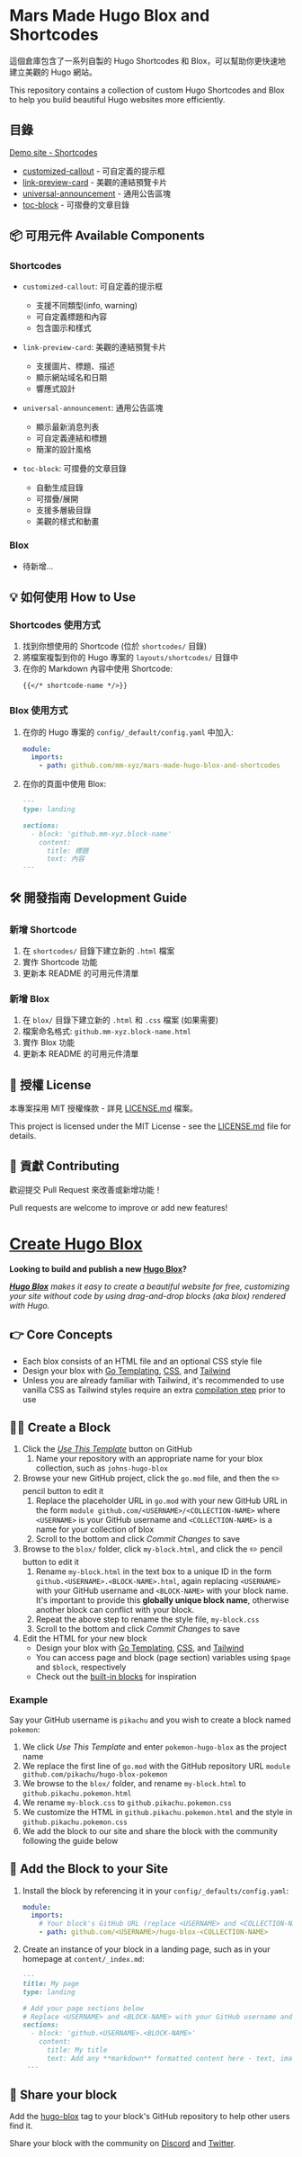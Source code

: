 # Mars Made Hugo Blox and Shortcodes

這個倉庫包含了一系列自製的 Hugo Shortcodes 和 Blox，可以幫助你更快速地建立美觀的 Hugo 網站。

This repository contains a collection of custom Hugo Shortcodes and Blox to help you build beautiful Hugo websites more efficiently.

## 目錄

[Demo site - Shortcodes](https://anelive.today/hugo-blox-tutorial/mars-made-shortcodes/)


- [customized-callout](#customized-callout) - 可自定義的提示框
- [link-preview-card](#link-preview-card) - 美觀的連結預覽卡片
- [universal-announcement](#universal-announcement) - 通用公告區塊
- [toc-block](#toc-block) - 可摺疊的文章目錄 

## 📦 可用元件 Available Components

### Shortcodes

- `customized-callout`: 可自定義的提示框
  - 支援不同類型(info, warning)
  - 可自定義標題和內容
  - 包含圖示和樣式

- `link-preview-card`: 美觀的連結預覽卡片
  - 支援圖片、標題、描述
  - 顯示網站域名和日期
  - 響應式設計

- `universal-announcement`: 通用公告區塊
  - 顯示最新消息列表
  - 可自定義連結和標題
  - 簡潔的設計風格

- `toc-block`: 可摺疊的文章目錄
  - 自動生成目錄
  - 可摺疊/展開
  - 支援多層級目錄
  - 美觀的樣式和動畫

### Blox

- 待新增...


## 💡 如何使用 How to Use

### Shortcodes 使用方式

1. 找到你想使用的 Shortcode (位於 `shortcodes/` 目錄)
2. 將檔案複製到你的 Hugo 專案的 `layouts/shortcodes/` 目錄中
3. 在你的 Markdown 內容中使用 Shortcode:
   ```markdown
   {{</* shortcode-name */>}}
   ```

### Blox 使用方式

1. 在你的 Hugo 專案的 `config/_default/config.yaml` 中加入:
   ```yaml
   module:
     imports:
       - path: github.com/mm-xyz/mars-made-hugo-blox-and-shortcodes
   ```

2. 在你的頁面中使用 Blox:
   ```markdown
   ---
   type: landing

   sections:
     - block: 'github.mm-xyz.block-name'
       content:
         title: 標題
         text: 內容
   ---
   ```

## 🛠️ 開發指南 Development Guide

### 新增 Shortcode

1. 在 `shortcodes/` 目錄下建立新的 `.html` 檔案
2. 實作 Shortcode 功能
3. 更新本 README 的可用元件清單

### 新增 Blox

1. 在 `blox/` 目錄下建立新的 `.html` 和 `.css` 檔案 (如果需要)
2. 檔案命名格式: `github.mm-xyz.block-name.html`
3. 實作 Blox 功能
4. 更新本 README 的可用元件清單

## 📄 授權 License

本專案採用 MIT 授權條款 - 詳見 [LICENSE.md](LICENSE.md) 檔案。

This project is licensed under the MIT License - see the [LICENSE.md](LICENSE.md) file for details.

## 🤝 貢獻 Contributing

歡迎提交 Pull Request 來改善或新增功能！

Pull requests are welcome to improve or add new features!


# [Create Hugo Blox](https://github.com/HugoBlox/create-blox)

**Looking to build and publish a new [Hugo Blox](https://hugoblox.com/blocks/)?**

_[**Hugo Blox**](https://hugoblox.com) makes it easy to create a beautiful website for free, customizing your site without code by using drag-and-drop blocks (aka blox) rendered with Hugo._

## 👉 Core Concepts

- Each blox consists of an HTML file and an optional CSS style file
- Design your blox with [Go Templating](https://gohugo.io/templates/introduction/), [CSS](https://www.w3schools.com/css/), and [Tailwind](https://tailwindcss.com/)
- Unless you are already familiar with Tailwind, it's recommended to use vanilla CSS as Tailwind styles require an extra [compilation step](https://docs.hugoblox.com/reference/extend/#recompile-tailwind) prior to use

## 🧑‍🎨 Create a Block

1. Click the [_Use This Template_](https://github.com/HugoBlox/create-blox/generate) button on GitHub
   1. Name your repository with an appropriate name for your blox collection, such as `johns-hugo-blox`
1. Browse your new GitHub project, click the  `go.mod` file, and then the ✏️ pencil button to edit it
   1. Replace the placeholder URL in `go.mod` with your new GitHub URL in the form `module github.com/<USERNAME>/<COLLECTION-NAME>` where `<USERNAME>` is your GitHub username and `<COLLECTION-NAME>` is a name for your collection of blox
   1. Scroll to the bottom and click _Commit Changes_ to save
1. Browse to the `blox/` folder, click `my-block.html`, and click the ✏️ pencil button to edit it
   1. Rename `my-block.html` in the text box to a unique ID in the form `github.<USERNAME>.<BLOCK-NAME>.html`, again replacing  `<USERNAME>` with your GitHub username and `<BLOCK-NAME>` with your block name. It's important to provide this **globally unique block name**, otherwise another block can conflict with your block.
   1. Repeat the above step to rename the style file, `my-block.css`
   1. Scroll to the bottom and click _Commit Changes_ to save
1. Edit the HTML for your new block
   - Design your blox with [Go Templating](https://gohugo.io/templates/introduction/), [CSS](https://www.w3schools.com/css/), and [Tailwind](https://tailwindcss.com/)
   - You can access page and block (page section) variables using `$page` and `$block`, respectively
   - Check out the [built-in blocks](https://github.com/HugoBlox/hugo-blox-builder/tree/main/modules/blox-tailwind/layouts/partials/blox) for inspiration

### Example

Say your GitHub username is `pikachu` and you wish to create a block named `pokemon`:

1. We click _Use This Template_ and enter `pokemon-hugo-blox` as the project name
1. We replace the first line of `go.mod` with the GitHub repository URL `module github.com/pikachu/hugo-blox-pokemon`
1. We browse to the `blox/` folder, and rename `my-block.html` to `github.pikachu.pokemon.html`
1. We rename `my-block.css` to `github.pikachu.pokemon.css`
1. We customize the HTML in `github.pikachu.pokemon.html` and the style in `github.pikachu.pokemon.css`
1. We add the block to our site and share the block with the community following the guide below

## 🌈 Add the Block to your Site

1. Install the block by referencing it in your `config/_defaults/config.yaml`:
   ```yaml
   module:
     imports:
       # Your block's GitHub URL (replace <USERNAME> and <COLLECTION-NAME> with your GitHub username and block collection name)
       - path: github.com/<USERNAME>/hugo-blox-<COLLECTION-NAME>
   ```
1. Create an instance of your block in a landing page, such as in your homepage at `content/_index.md`:
   ```markdown
   ---
   title: My page
   type: landing

   # Add your page sections below
   # Replace <USERNAME> and <BLOCK-NAME> with your GitHub username and block name, respectively.
   sections:
     - block: 'github.<USERNAME>.<BLOCK-NAME>'
       content:
         title: My title
         text: Add any **markdown** formatted content here - text, images, videos, galleries - and even HTML code!
    ---
   ```

## 📢 Share your block

Add the [hugo-blox](https://github.com/topics/hugo-blox) tag to your block's GitHub repository to help other users find it.

Share your block with the community on [Discord](https://discord.gg/z8wNYzb) and [Twitter](https://twitter.com/intent/tweet?text=I%27m%20creating%20a%20beautiful%20website%20using%20the%20free%20%E2%9D%A4%EF%B8%8F%2C%20open%20source%20Hugo%20Blox%20Website%20Builder%20for%20%40GoHugoIO%20by%20%40GeorgeCushen%20%40GetResearchDev%20%E2%9C%A8%20Have%20some%20feedback%3F%20Please%20comment%20%F0%9F%A4%97&hashtags=MadeWithHugoBlox&url=https://HugoBlox.com/).
